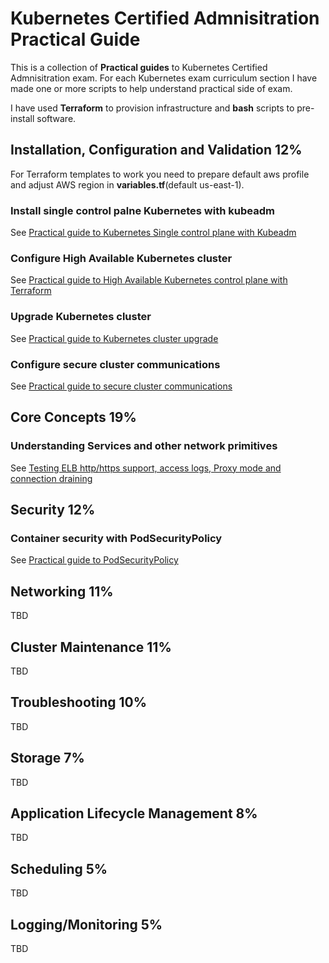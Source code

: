 # Kubernetes Certified Admnisitration Practical Guide

This is a collection of **Practical guides** to Kubernetes Certified Admnisitration exam. For each Kubernetes exam curriculum section I have made one or more scripts to help understand practical side of exam. 

I have used **Terraform** to provision infrastructure and **bash** scripts to pre-install software.

## Installation, Configuration and Validation 12%
For Terraform templates to work you need to prepare default aws profile and adjust AWS region in **variables.tf**(default us-east-1).

### Install single control palne Kubernetes with kubeadm
See [Practical guide to Kubernetes Single control plane with Kubeadm](kubeadm/single-control-plane/README.md)

### Configure High Available Kubernetes cluster
See [Practical guide to High Available Kubernetes control plane with Terraform](kubeadm/ha-control-plane/README.md)

### Upgrade Kubernetes cluster
See [Practical guide to Kubernetes cluster upgrade](kubeadm/upgrade-cluster/README.md)

### Configure secure cluster communications
See [Practical guide to secure cluster communications](guides/secure-cluster-communications.md)

## Core Concepts 19%
### Understanding Services and other network primitives
See [Testing ELB http/https support, access logs, Proxy mode and connection draining](apps/nginx/README.md)

## Security 12%
### Container security with PodSecurityPolicy
See [Practical guide to PodSecurityPolicy](security/podsecuritypolicy/README.md)

## Networking 11%
TBD

## Cluster Maintenance 11%
TBD

## Troubleshooting 10%
TBD

## Storage 7%
TBD

## Application Lifecycle Management 8%
TBD

## Scheduling 5%
TBD

## Logging/Monitoring 5%
TBD
